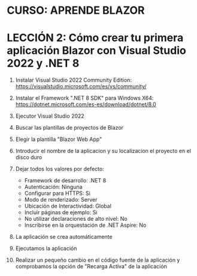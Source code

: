 # CURSO: APRENDE BLAZOR

# LECCIÓN 2: Cómo crear tu primera aplicación Blazor con Visual Studio 2022 y .NET 8

1. Instalar Visual Studio 2022 Community Edition: https://visualstudio.microsoft.com/es/vs/community/

2. Instalar el Framework ".NET 8 SDK" para Windows X64: https://dotnet.microsoft.com/es-es/download/dotnet/8.0

3. Ejecutor Visual Studio 2022 

4. Buscar las plantillas de proyectos de Blazor

5. Elegir la plantilla "Blazor Web App" 

6. Introducir el nombre de la aplicacion y su localizacion el proyecto en el disco duro

7. Dejar todos los valores por defecto:
   - Framework de desarrollo: .NET 8
   - Autenticación: Ninguna
   - Configurar para HTTPS: Si
   - Modo de renderizado: Server
   - Ubicación de Interactividad: Global
   - Incluir páginas de ejemplo: Si
   - No utilizar declaraciones de alto nivel: No
   - Inscribirse en la orquestación de .NET Aspire: No

8. La aplicación se crea automáticamente

9. Ejecutamos la aplicación 

10. Realizar un pequeño cambio en el código fuente de la aplicación y comprobamos la opción de "Recarga Activa" de la aplicación
